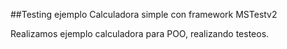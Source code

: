 ##Testing ejemplo Calculadora simple con framework MSTestv2

Realizamos ejemplo calculadora para POO, realizando testeos.